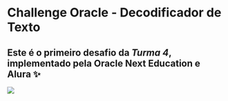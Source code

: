 # Challenge Oracle - Decodificador de Texto

## Este é o primeiro desafio da <em>Turma 4</em>, implementado pela Oracle Next Education e Alura ✨

<img src="https://user-images.githubusercontent.com/82970341/209040618-71b97c5f-7a81-4a7e-91a0-4c01ee7bce75.gif">
